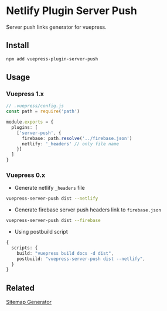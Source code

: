 # Netlify Plugin Server Push

Server push links generator for vuepress.

## Install

```sh
npm add vuepress-plugin-server-push
```

## Usage

### Vuepress 1.x

```ts
// .vuepress/config.js
const path = require('path')

module.exports = {
  plugins: [
    ['server-push', {
      firebase: path.resolve('../firebase.json')
      netlify: '_headers' // only file name
    }]
  ]
}
```

### Vuepress 0.x

- Generate netlify `_headers` file

```sh
vuepress-server-push dist --netlify
```

- Generate firebase server push headers link to `firebase.json`

```sh
vuepress-server-push dist --firebase
```

- Using postbuild script

```ts
{
  scripts: {
    build: "vuepress build docs -d dist",
    postbuild: "vuepress-server-push dist --netlify",
  }
}
```

## Related
[Sitemap Generator](https://github.com/ekoeryanto/vuepress-plugin-sitemap)
